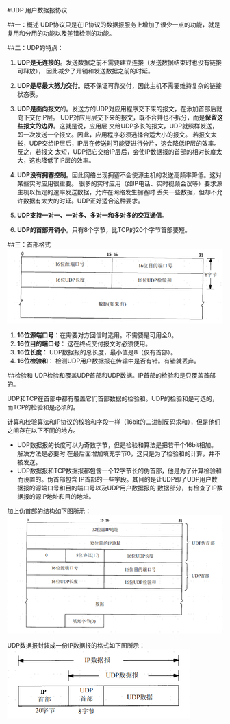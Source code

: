 #UDP 用户数据报协议

##一：概述
UDP协议只是在IP协议的数据报服务上增加了很少一点的功能，就是复用和分用的功能以及差错检测的功能。

##二：UDP的特点：
1. **UDP是无连接的**。发送数据之前不需要建立连接（发送数据结束时也没有链接可释放），
   因此减少了开销和发送数据之前的时延。
   
2. **UDP是尽最大努力交付**。既不保证可靠交付，因此主机不需要维持复杂的链接状态表。

3. **UDP是面向报文**的。发送方的UDP对应用程序交下来的报文，在添加首部后就向下交付IP层。
   UDP对应用层交下来的报文，既不合并也不拆分，而是**保留这些报文的边界**。这就是说，应用层
   交给UDP多长的报文，UDP就照样发送，即一次发送一个报文。因此，应用程序必须选择合适大小的报文。
   若报文太长，UDP交给IP层后，IP层在传送时可能要进行分片，这会降低IP层的效率。反之，若报文
   太短，UDP把它交给IP层后，会使IP数据报的首部的相对长度太大，这也降低了IP层的效率。
   
4. **UDP没有拥塞控制**。因此网络出现拥塞不会使源主机的发送高频率降低。这对某些实时应用很重要。
   很多的实时应用（如IP电话、实时视频会议等）要求源主机以恒定的速率发送数据，允许在网络发生拥塞时
   丢失一些数据，但却不允许数据有太大的时延。UDP正好适合这种要求。
   
5. **UDP支持一对一、一对多、多对一和多对多的交互通信**。

6. **UDP的首部开销小**。只有8个字节，比TCP的20个字节首部要短。

##三：首部格式
![UDP报文首部格式](image/UDP_protocol.png)

1. **16位源端口号**：在需要对方回信时选用。不需要是可用全0。
2. **16位目的端口号**： 这在终点交付报文时必须使用。
3. **16位长度**： UDP数据报的总长度，最小值是8（仅有首部）。
4. **16位检验和**： 检测UDP用户数据报在传输中是否有错。有错就丢弃。

##检验和
UDP检验和覆盖UDP首部和UDP数据。IP首部的检验和是只覆盖首部的。  

UDP和TCP在首部中都有覆盖它们首部数据的检验和。UDP的检验和是可选的，而TCP的检验和是必须的。  

计算和校验算法和IP协议的校验和字段一样（16bit的二进制反码求和），但是他们之间存在以下不同的地方。
   - UDP数据报的长度可以为奇数字节，但是检验和算法是把若干个16bit相加。解决方法是必要时
     在最后面增加填充字节0，这只是为了检验和的计算，并不被发送。
   - UDP数据报和TCP数据报都包含一个12字节长的伪首部，他是为了计算检验和而设置的。伪首部包含
     IP首部的一些字段。其目的是让UDP即了UDP用户数据报的源端口号和目的端口号以及UDP用户数据报的
     数据部分，有检查了IP数据报的源IP地址和目的地址。
     
加上伪首部的结构如下图所示：  
![UDP伪首部图片](image/UDP_protocol_feign_header.png)

UDP数据报封装成一份IP数据报的格式如下图所示：  
![UDP封装为IP数据报的格式](image/UDP_add_IP.png)
